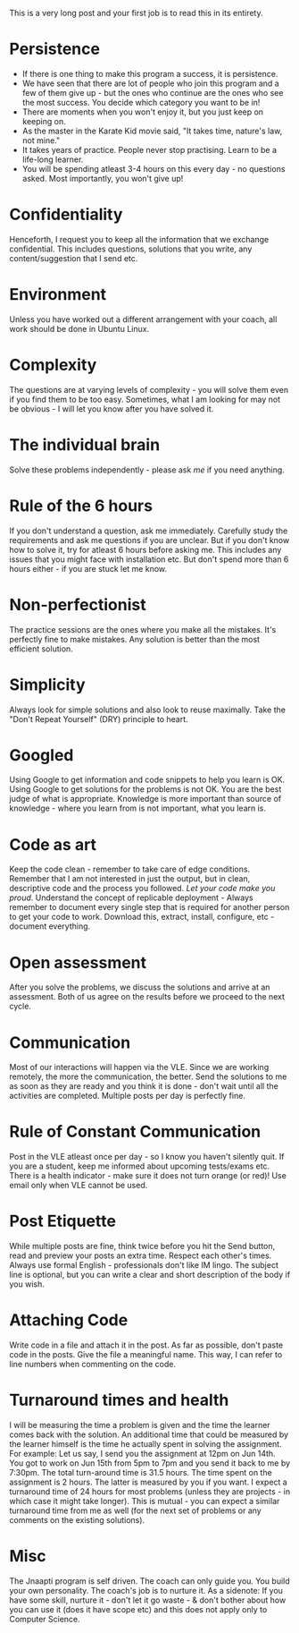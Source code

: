 This is a very long post and your first job is to read this in its entirety.

# Persistence

- If there is one thing to make this program a success, it is persistence.
- We have seen that there are lot of people who join this program and a few of them give up - but the ones who continue are the ones who see the most success. You decide which category you want to be in!
- There are moments when you won't enjoy it, but you just keep on keeping on.
- As the master in the Karate Kid movie said, "It takes time, nature's law, not mine."
- It takes years of practice. People never stop practising. Learn to be a life-long learner.
- You will be spending atleast 3-4 hours on this every day - no questions asked. Most importantly, you won't give up!

# Confidentiality

Henceforth, I request you to keep all the information that we exchange confidential. This includes questions, solutions that you write, any content/suggestion that I send etc.

# Environment

Unless you have worked out a different arrangement with your coach, all work should be done in Ubuntu Linux.

# Complexity

The questions are at varying levels of complexity - you will solve them even if you find them to be too easy. Sometimes, what I am looking for may not be obvious - I will let you know after you have solved it.

# The individual brain

Solve these problems independently - please ask _me_ if you need anything.

# Rule of the 6 hours

If you don't understand a question, ask me immediately. Carefully study the requirements and ask me questions if you are unclear. But if you don't know how to solve it, try for atleast 6 hours before asking me. This includes any issues that you might face with installation etc. But don't spend more than 6 hours either - if you are stuck let me know.

# Non-perfectionist

The practice sessions are the ones where you make all the mistakes. It's perfectly fine to make mistakes. Any solution is better than the most efficient solution.

# Simplicity

Always look for simple solutions and also look to reuse maximally. Take the "Don't Repeat Yourself" (DRY) principle to heart.

# Googled

Using Google to get information and code snippets to help you learn is OK. Using Google to get solutions for the problems is not OK. You are the best judge of what is appropriate. Knowledge is more important than source of knowledge - where you learn from is not important, what you learn is.

# Code as art

Keep the code clean - remember to take care of edge conditions. Remember that I am not interested in just the output, but in clean, descriptive code and the process you followed. _Let your code make you proud._ Understand the concept of replicable deployment - Always remember to document every single step that is required for another person to get your code to work. Download this, extract, install, configure, etc - document everything.

# Open assessment

After you solve the problems, we discuss the solutions and arrive at an assessment. Both of us agree on the results before we proceed to the next cycle.

# Communication

Most of our interactions will happen via the VLE. Since we are working remotely, the more the communication, the better. Send the solutions to me as soon as they are ready and you think it is done - don't wait until all the activities are completed. Multiple posts per day is perfectly fine.

# Rule of Constant Communication

Post in the VLE atleast once per day - so I know you haven't silently quit. If you are a student, keep me informed about upcoming tests/exams etc. There is a health indicator - make sure it does not turn orange (or red)! Use email only when VLE cannot be used.

# Post Etiquette

While multiple posts are fine, think twice before you hit the Send button, read and preview your posts an extra time. Respect each other's times. Always use formal English - professionals don't like IM lingo. The subject line is optional, but you can write a clear and short description of the body if you wish.

# Attaching Code

Write code in a file and attach it in the post. As far as possible, don't paste code in the posts. Give the file a meaningful name. This way, I can refer to line numbers when commenting on the code.

# Turnaround times and health

I will be measuring the time a problem is given and the time the learner comes back with the solution. An additional time that could be measured by the learner himself is the time he actually spent in solving the assignment. For example: Let us say, I send you the assignment at 12pm on Jun 14th. You got to work on Jun 15th from 5pm to 7pm and you send it back to me by 7:30pm. The total turn-around time is 31.5 hours. The time spent on the assignment is 2 hours. The latter is measured by you if you want. I expect a turnaround time of 24 hours for most problems (unless they are projects - in which case it might take longer). This is mutual - you can expect a similar turnaround time from me as well (for the next set of problems or any comments on the existing solutions).

# Misc

The Jnaapti program is self driven. The coach can only guide you. You build your own personality. The coach's job is to nurture it. As a sidenote: If you have some skill, nurture it - don't let it go waste - & don't bother about how you can use it (does it have scope etc) and this does not apply only to Computer Science.